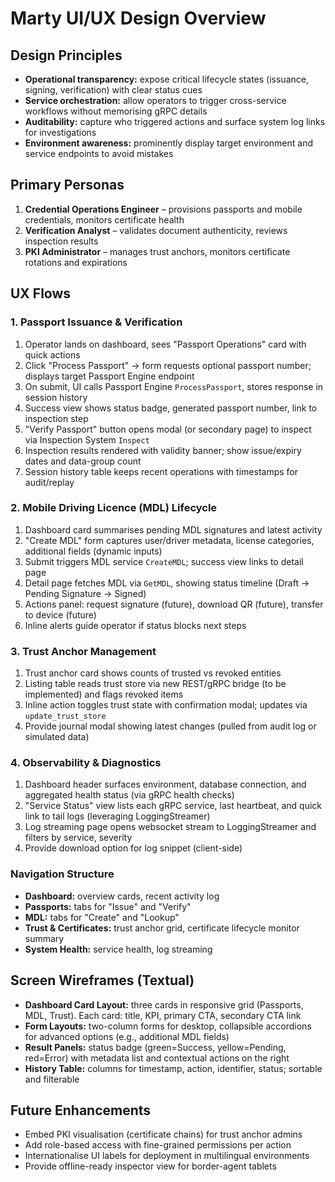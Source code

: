 # Marty UI/UX Design Overview

## Design Principles
- **Operational transparency:** expose critical lifecycle states (issuance, signing, verification) with clear status cues
- **Service orchestration:** allow operators to trigger cross-service workflows without memorising gRPC details
- **Auditability:** capture who triggered actions and surface system log links for investigations
- **Environment awareness:** prominently display target environment and service endpoints to avoid mistakes

## Primary Personas
1. **Credential Operations Engineer** – provisions passports and mobile credentials, monitors certificate health
2. **Verification Analyst** – validates document authenticity, reviews inspection results
3. **PKI Administrator** – manages trust anchors, monitors certificate rotations and expirations

## UX Flows

### 1. Passport Issuance & Verification
1. Operator lands on dashboard, sees "Passport Operations" card with quick actions
2. Click "Process Passport" → form requests optional passport number; displays target Passport Engine endpoint
3. On submit, UI calls Passport Engine `ProcessPassport`, stores response in session history
4. Success view shows status badge, generated passport number, link to inspection step
5. "Verify Passport" button opens modal (or secondary page) to inspect via Inspection System `Inspect`
6. Inspection results rendered with validity banner; show issue/expiry dates and data-group count
7. Session history table keeps recent operations with timestamps for audit/replay

### 2. Mobile Driving Licence (MDL) Lifecycle
1. Dashboard card summarises pending MDL signatures and latest activity
2. "Create MDL" form captures user/driver metadata, license categories, additional fields (dynamic inputs)
3. Submit triggers MDL service `CreateMDL`; success view links to detail page
4. Detail page fetches MDL via `GetMDL`, showing status timeline (Draft → Pending Signature → Signed)
5. Actions panel: request signature (future), download QR (future), transfer to device (future)
6. Inline alerts guide operator if status blocks next steps

### 3. Trust Anchor Management
1. Trust anchor card shows counts of trusted vs revoked entities
2. Listing table reads trust store via new REST/gRPC bridge (to be implemented) and flags revoked items
3. Inline action toggles trust state with confirmation modal; updates via `update_trust_store`
4. Provide journal modal showing latest changes (pulled from audit log or simulated data)

### 4. Observability & Diagnostics
1. Dashboard header surfaces environment, database connection, and aggregated health status (via gRPC health checks)
2. "Service Status" view lists each gRPC service, last heartbeat, and quick link to tail logs (leveraging LoggingStreamer)
3. Log streaming page opens websocket stream to LoggingStreamer and filters by service, severity
4. Provide download option for log snippet (client-side)

### Navigation Structure
- **Dashboard:** overview cards, recent activity log
- **Passports:** tabs for "Issue" and "Verify"
- **MDL:** tabs for "Create" and "Lookup"
- **Trust & Certificates:** trust anchor grid, certificate lifecycle monitor summary
- **System Health:** service health, log streaming

## Screen Wireframes (Textual)
- **Dashboard Card Layout:** three cards in responsive grid (Passports, MDL, Trust). Each card: title, KPI, primary CTA, secondary CTA link
- **Form Layouts:** two-column forms for desktop, collapsible accordions for advanced options (e.g., additional MDL fields)
- **Result Panels:** status badge (green=Success, yellow=Pending, red=Error) with metadata list and contextual actions on the right
- **History Table:** columns for timestamp, action, identifier, status; sortable and filterable

## Future Enhancements
- Embed PKI visualisation (certificate chains) for trust anchor admins
- Add role-based access with fine-grained permissions per action
- Internationalise UI labels for deployment in multilingual environments
- Provide offline-ready inspector view for border-agent tablets

